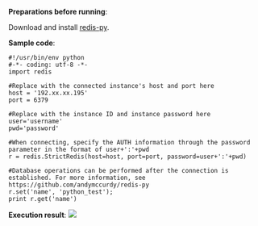 ﻿**Preparations before running**:

Download and install [redis-py](https://github.com/andymccurdy/redis-py?spm=5176.730001.3.11.WvETSA).


**Sample code**:

```
#!/usr/bin/env python 
#-*- coding: utf-8 -*- 
import redis 

#Replace with the connected instance's host and port here 
host = '192.xx.xx.195' 
port = 6379 

#Replace with the instance ID and instance password here 
user='username' 
pwd='password' 

#When connecting, specify the AUTH information through the password parameter in the format of user+':'+pwd 
r = redis.StrictRedis(host=host, port=port, password=user+':'+pwd) 

#Database operations can be performed after the connection is established. For more information, see https://github.com/andymccurdy/redis-py 
r.set('name', 'python_test'); 
print r.get('name')
```

**Execution result**:
![](//qzonestyle.gtimg.cn/qzone/vas/opensns/res/img/Pythpon-1.png)
